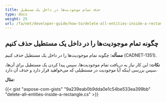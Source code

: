 ```yaml
---
title: حذف تمام موجودیت‌ها در داخل یک مستطیل 
type: docs
weight: 25
url: /fa/net/developer-guide/how-to/delete-all-entities-inside-a-rectangle/
---
```


## **چگونه تمام موجودیت‌ها را در داخل یک مستطیل حذف کنیم**

**مسأله:** چگونه تمام موجودیت‌ها را در داخل یک مستطیل حذف کنیم (CADNET-1351).

**نکات:** این کار نیاز به دریافت تمام موجودیت‌ها، سپس پیدا کردن یک مستطیل برای آن‌ها، سپس بررسی اینکه آیا موجودیت در مستطیلی که می‌خواهید قرار دارد و حذف آن دارد.

**مثال:**

{{< gist "aspose-com-gists" "9a239eab0b9dda0e1c54be533ea399bb" "delete-all-entities-inside-a-rectangle.cs" >}}
